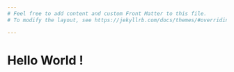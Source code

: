 ```yaml
---
# Feel free to add content and custom Front Matter to this file.
# To modify the layout, see https://jekyllrb.com/docs/themes/#overriding-theme-defaults

---
```


# Hello World !
